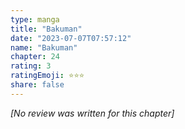```yaml
---
type: manga
title: "Bakuman"
date: "2023-07-07T07:57:12"
name: "Bakuman"
chapter: 24
rating: 3
ratingEmoji: ⭐️⭐️⭐️
share: false
---
```


_[No review was written for this chapter]_
